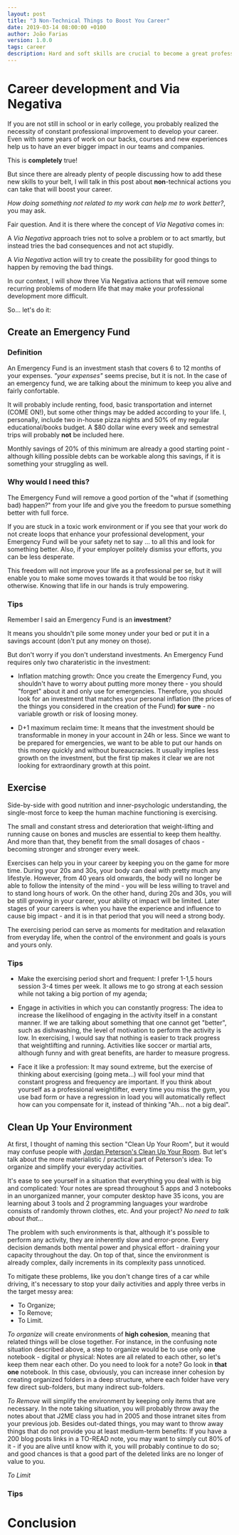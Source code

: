 ```yaml
---
layout: post
title: "3 Non-Technical Things to Boost You Career"
date: 2019-03-14 08:00:00 +0100
author: João Farias
version: 1.0.0
tags: career
description: Hard and soft skills are crucial to become a great professional, but there are some things they don't teach in school that can help you to boost your career
---
```


# Career development and Via Negativa

If you are not still in school or in early college, you probably realized the necessity of constant professional improvement to develop your career. Even with some years of work on our backs, courses and new experiences help us to have an ever bigger impact in our teams and companies.

This is **completely** true!  

But since there are already plenty of people discussing how to add these new skills to your belt, I will talk in this post about **non**-technical actions you can take that will boost your career.

_How doing something not related to my work can help me to work better?_, you may ask.

Fair question. And it is there where the concept of _Via Negativa_ comes in:

A _Via Negativa_ approach tries not to solve a problem or to act smartly, but instead tries the bad consequences and not act stupidly.

A _Via Negativa_ action will try to create the possibility for good things to happen by removing the bad things.

In our context, I will show three Via Negativa actions that will remove some recurring problems of modern life that may make your professional development more difficult.

So... let's do it:

## Create an Emergency Fund

### Definition

An Emergency Fund is an investment stash that covers 6 to 12 months of your expenses.
_"your expenses"_ seems precise, but it is not. In the case of an emergency fund, we are talking
about the minimum to keep you alive and fairly confortable.

It will probably include renting, food, basic transportation and internet (COME ON!), but some 
other things may be added according to your life. I, personally, include two in-house pizza nights
and 50% of my regular educational/books budget. A $80 dollar wine every week and semestral trips will
probably **not** be included here.

Monthly savings of 20% of this minimum are already a good starting point - although killing possible
debts can be workable along this savings, if it is something your struggling as well.

### Why would I need this?

The Emergency Fund will remove a good portion of the "what if (something bad) happen?" from your life
and give you the freedom to pursue something better with full force.

If you are stuck in a toxic work environment or if you see that your work do not create loops that enhance
your professional development, your Emergency Fund will be your safety net to say ... to all this and look
for something better. Also, if your employer politely dismiss your efforts, you can be less desperate.

This freedom will not improve your life as a professional per se, but it will enable you to make some
moves towards it that would be too risky otherwise. Knowing that life in our hands is truly empowering.

### Tips

Remember I said an Emergency Fund is an **investment**?

It means you shouldn't pile some money under your bed or put it in a savings account (don't put any
money on those).

But don't worry if you don't understand investments. An Emergency Fund requires only two charateristic
in the investment:

- Inflation matching growth: Once you create the Emergency Fund, you shouldn't have to worry about putting
more money there - you should "forget" about it and only use for emergencies. Therefore, you should look
for an investment that matches your personal inflation (the prices of the things you considered in the
creation of the Fund) **for sure** - no variable growth or risk of loosing money.

- D+1 maximum reclaim time: It means that the investment should be transformable in money in your account
in 24h or less. Since we want to be prepared for emergencies, we want to be able to put our hands on this
money quickly and without bureaucracies. It usually implies less growth on the investment, but the first tip
makes it clear we are not looking for extraordinary growth at this point.

## Exercise

Side-by-side with good nutrition and inner-psychologic understanding, the single-most force to keep the human
machine functioning is exercising.

The small and constant stress and deterioration that weight-lifting and running cause on bones and muscles
are essential to keep them healthy. And more than that, they benefit from the small dosages of chaos - becoming
stronger and stronger every week.

Exercises can help you in your career by keeping you on the game for more time. During your 20s and 30s, your body can deal
with pretty much any lifestyle. However, from 40 years old onwards, the body will no longer be able to follow the intensity
of the mind - you will be less willing to travel and to stand long hours of work. On the other hand, during 20s and 30s, you
will be still growing in your career, your ability ot impact will be limited. Later stages of your careers is when you have the
experience and influence to cause big impact - and it is in that period that you will need a strong body.

The exercising period can serve as moments for meditation and relaxation from everyday life, when the control of the environment
and goals is yours and yours only.

### Tips

- Make the exercising period short and frequent: I prefer 1-1,5 hours session 3-4 times per week. It allows me to go strong at each
session while not taking a big portion of my agenda;

- Engage in activities in which you can constantly progress: The idea to increase the likelihood of engaging in the activity itself
in a constant manner. If we are talking about something that one cannot get "better", such as dishwashing, the level of motivation to
perform the activity is low. In exercising, I would say that nothing is easier to track progress that weightlifting and running. Activities
like soccer or martial arts, although funny and with great benefits, are harder to measure progress.

- Face it like a profession: It may sound extreme, but the exercise of thinking about exercising (going meta...) will fool your mind
that constant progress and frequency are important. If you think about yourself as a professional weightlifter, every time you miss
the gym, you use bad form or have a regression in load you will automatically reflect how can you compensate for it, instead of thinking
"Ah... not a big deal".

## Clean Up Your Environment

At first, I thought of naming this section "Clean Up Your Room", but it would may confuse people with [Jordan Peterson's Clean Up
Your Room](https://www.youtube.com/watch?v=BBR5v89L6gk). But let's talk about the more materialistic / practical part of Peterson's
idea: To organize and simplify your everyday activities.

It's ease to see yourself in a situation that everything you deal with is big and complicated: Your notes are spread throughout 5 apps
and 3 notebooks in an unorganized manner, your computer desktop have 35 icons, you are learning about 3 tools and 2 programming languages your wardrobe consists of randomly thrown clothes, etc. And your project? _No need to talk about that..._

The problem with such environments is that, although it's possible to perform any activity, they are inherently slow and error-prone. Every decision demands both mental power and physical effort - draining your capacity throughout the day. On top of that, since the environment is already complex, daily increments in its complexity pass unnoticed.

To mitigate these problems, like you don't change tires of a car while driving, it's necessary to stop your daily activities and apply three verbs in the target messy area:

- To Organize;
- To Remove;
- To Limit.

_To organize_ will create environments of **high cohesion**, meaning that related things will be close together. For instance, in the confusing note situation described above, a step to organize would be to use only **one** notebook - digital or physical: Notes are all related to each other, so let's keep them near each other. Do you need to look for a note? Go look in **that one** notebook. In this case, obviously, you can increase inner cohesion by creating organized folders in a deep structure, where each folder have very few direct sub-folders, but many indirect sub-folders.

_To Remove_ will simplify the environment by keeping only items that are necessary. In the note taking situation, you will probably throw away the notes about that J2ME class you had in 2005 and those intranet sites from your previous job. Besides out-dated things, you may want to throw away things that do not provide you at least medium-term benefits: If you have a 200 blog posts links in a TO-READ note, you may want to simply cut 80% of it - if you are alive until know with it, you will probably continue to do so; and good chances is that a good part of the deleted links are no longer of value to you.

_To Limit_


### Tips


# Conclusion